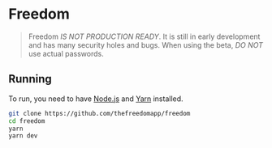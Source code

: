 # Freedom

> Freedom _IS NOT PRODUCTION READY_. It is still in early development and has many security holes and bugs.
> When using the beta, _DO NOT_ use actual passwords.

## Running

To run, you need to have [Node.js](https://nodejs.org/en/) and [Yarn](https://yarnpkg.com/en/) installed.

```bash
git clone https://github.com/thefreedomapp/freedom
cd freedom
yarn
yarn dev
```
